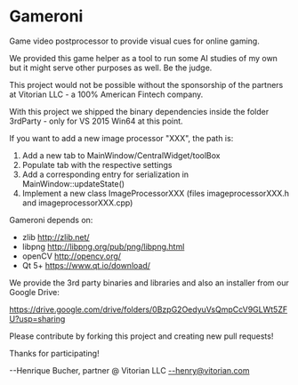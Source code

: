 # Gameroni
Game video postprocessor to provide visual cues for online gaming. 

We provided this game helper as a tool to run some AI studies of my own but it might serve other purposes as well. Be the judge.

This project would not be possible without the sponsorship of the partners at Vitorian LLC - a 100% American Fintech company.

With this project we shipped the binary dependencies inside the folder 3rdParty - only for VS 2015 Win64 at this point. 

If you want to add a new image processor "XXX", the path is:

1. Add a new tab to MainWindow/CentralWidget/toolBox
2. Populate tab with the respective settings
3. Add a corresponding entry for serialization in MainWindow::updateState()
4. Implement a new class ImageProcessorXXX (files imageprocessorXXX.h and imageprocessorXXX.cpp)

Gameroni depends on:
- zlib   http://zlib.net/
- libpng http://libpng.org/pub/png/libpng.html
- openCV http://opencv.org/
- Qt 5+  https://www.qt.io/download/

We provide the 3rd party binaries and libraries and also an installer from our Google Drive:

https://drive.google.com/drive/folders/0BzpG2OedyuVsQmpCcV9GLWt5ZFU?usp=sharing

Please contribute by forking this project and creating new pull requests!

Thanks for participating!

--Henrique Bucher, partner @ Vitorian LLC
--henry@vitorian.com


